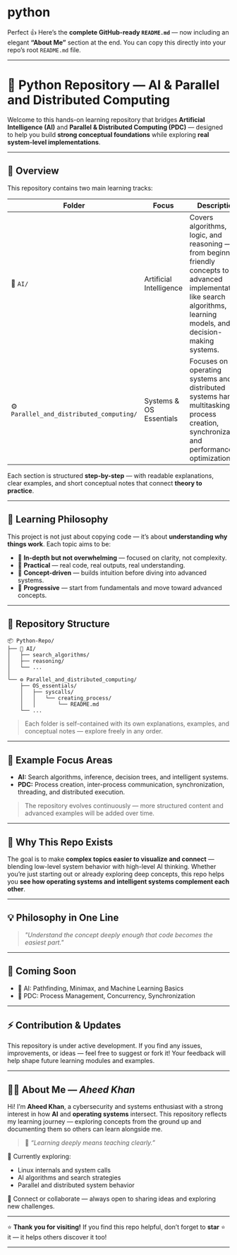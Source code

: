 # python
Perfect 👍 Here’s the **complete GitHub-ready `README.md`** — now including an elegant **“About Me”** section at the end.
You can copy this directly into your repo’s root `README.md` file.

---

# 🧠 Python Repository — AI & Parallel and Distributed Computing

Welcome to this hands-on learning repository that bridges **Artificial Intelligence (AI)** and **Parallel & Distributed Computing (PDC)** — designed to help you build **strong conceptual foundations** while exploring **real system-level implementations**.

---

## 🚀 Overview

This repository contains two main learning tracks:

| Folder                                   | Focus                   | Description                                                                                                                                                                 |
| ---------------------------------------- | ----------------------- | --------------------------------------------------------------------------------------------------------------------------------------------------------------------------- |
| 🧩 `AI/`                                 | Artificial Intelligence | Covers algorithms, logic, and reasoning — from beginner-friendly concepts to advanced implementations like search algorithms, learning models, and decision-making systems. |
| ⚙️ `Parallel_and_distributed_computing/` | Systems & OS Essentials | Focuses on how operating systems and distributed systems handle multitasking, process creation, synchronization, and performance optimization.                              |

Each section is structured **step-by-step** — with readable explanations, clear examples, and short conceptual notes that connect **theory to practice**.

---

## 🎯 Learning Philosophy

This project is not just about copying code — it’s about **understanding why things work**.
Each topic aims to be:

* 🔹 **In-depth but not overwhelming** — focused on clarity, not complexity.
* 🔹 **Practical** — real code, real outputs, real understanding.
* 🔹 **Concept-driven** — builds intuition before diving into advanced systems.
* 🔹 **Progressive** — start from fundamentals and move toward advanced concepts.

---

## 🧩 Repository Structure

```
📦 Python-Repo/
├── 🧠 AI/
│   ├── search_algorithms/
│   ├── reasoning/
│   └── ...
│
└── ⚙️ Parallel_and_distributed_computing/
    ├── OS_essentials/
    │   ├── syscalls/
    │   │   └── creating_process/
    │   │       └── README.md
    └── ...
```

> Each folder is self-contained with its own explanations, examples, and conceptual notes — explore freely in any order.

---

## 🧩 Example Focus Areas

* **AI:** Search algorithms, inference, decision trees, and intelligent systems.
* **PDC:** Process creation, inter-process communication, synchronization, threading, and distributed execution.

> The repository evolves continuously — more structured content and advanced examples will be added over time.

---

## 🧠 Why This Repo Exists

The goal is to make **complex topics easier to visualize and connect** — blending low-level system behavior with high-level AI thinking.
Whether you’re just starting out or already exploring deep concepts, this repo helps you **see how operating systems and intelligent systems complement each other**.

---

## 💡 Philosophy in One Line

> *"Understand the concept deeply enough that code becomes the easiest part."*

---

## 🧩 Coming Soon

* 🔸 AI: Pathfinding, Minimax, and Machine Learning Basics
* 🔸 PDC: Process Management, Concurrency, Synchronization

---

## ⚡ Contribution & Updates

This repository is under active development.
If you find any issues, improvements, or ideas — feel free to suggest or fork it!
Your feedback will help shape future learning modules and examples.

---

## 👨‍💻 About Me — *Aheed Khan*

Hi! I’m **Aheed Khan**, a cybersecurity and systems enthusiast with a strong interest in how **AI** and **operating systems** intersect.
This repository reflects my learning journey — exploring concepts from the ground up and documenting them so others can learn alongside me.

> 🧩 *“Learning deeply means teaching clearly.”*

📍 Currently exploring:

* Linux internals and system calls
* AI algorithms and search strategies
* Parallel and distributed system behavior

💬 Connect or collaborate — always open to sharing ideas and exploring new challenges.

---

⭐ **Thank you for visiting!**
If you find this repo helpful, don’t forget to **star** ⭐ it — it helps others discover it too!

---
